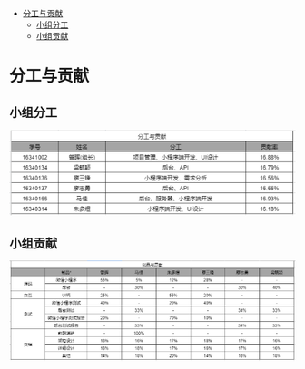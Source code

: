<!-- TOC -->

- [分工与贡献](#分工与贡献)
    - [小组分工](#小组分工)
    - [小组贡献](#小组贡献)

<!-- /TOC -->
# 分工与贡献

## 小组分工

![小组分工](images/git-summary/group-summary-percent.png)

## 小组贡献

![小组分工](images/git-summary/group-summary-per.png)